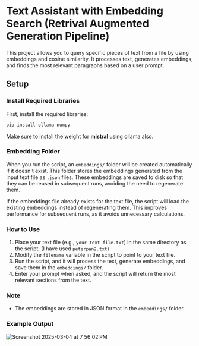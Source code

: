 # Text Assistant with Embedding Search (Retrival Augmented Generation Pipeline)

This project allows you to query specific pieces of text from a file by using embeddings and cosine similarity. It processes text, generates embeddings, and finds the most relevant paragraphs based on a user prompt.

## Setup

### Install Required Libraries

First, install the required libraries:

```bash
pip install ollama numpy
```
Make sure to install the weight for **mistral** using ollama also.

### Embedding Folder
When you run the script, an `embeddings/` folder will be created automatically if it doesn't exist. This folder stores the embeddings generated from the input text file as `.json` files. These embeddings are saved to disk so that they can be reused in subsequent runs, avoiding the need to regenerate them.

If the embeddings file already exists for the text file, the script will load the existing embeddings instead of regenerating them. This improves performance for subsequent runs, as it avoids unnecessary calculations.

### How to Use
1. Place your text file (e.g., `your-text-file.txt`) in the same directory as the script. (I have used `peterpan2.txt`)
2. Modify the `filename` variable in the script to point to your text file.
3. Run the script, and it will process the text, generate embeddings, and save them in the `embeddings/` folder.
4. Enter your prompt when asked, and the script will return the most relevant sections from the text.

### Note
- The embeddings are stored in JSON format in the `embeddings/` folder.

### Example Output

![Screenshot 2025-03-04 at 7 56 02 PM](https://github.com/user-attachments/assets/80aeb201-ddda-46bc-af6c-301373cba25f)
